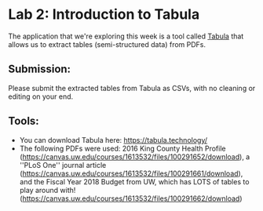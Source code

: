 # Lab 2: Introduction to Tabula
The application that we're exploring this week is a tool called [Tabula](https://tabula.technology/) that allows us to extract tables (semi-structured data) from PDFs.


## Submission:
Please submit the extracted tables from Tabula as CSVs, with no cleaning or editing on your end.

## Tools:
- You can download Tabula here: https://tabula.technology/
- The following PDFs were used: 2016 King County Health Profile (https://canvas.uw.edu/courses/1613532/files/100291652/download), a ''PLoS One'' journal article (https://canvas.uw.edu/courses/1613532/files/100291661/download), and the Fiscal Year 2018 Budget from UW, which has LOTS of tables to play around with! (https://canvas.uw.edu/courses/1613532/files/100291662/download)
